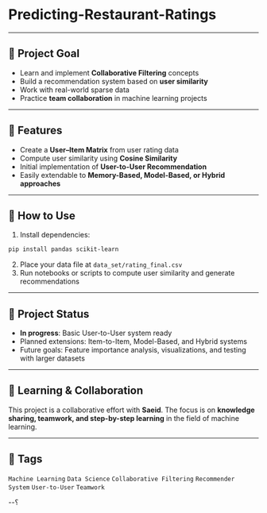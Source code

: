 ﻿# Predicting-Restaurant-Ratings


---

## 🔹 Project Goal

* Learn and implement **Collaborative Filtering** concepts
* Build a recommendation system based on **user similarity**
* Work with real-world sparse data
* Practice **team collaboration** in machine learning projects

---

## 🔹 Features

* Create a **User–Item Matrix** from user rating data
* Compute user similarity using **Cosine Similarity**
* Initial implementation of **User-to-User Recommendation**
* Easily extendable to **Memory-Based, Model-Based, or Hybrid approaches**

---

## 🔹 How to Use

1. Install dependencies:

```bash
pip install pandas scikit-learn
```

2. Place your data file at `data_set/rating_final.csv`
3. Run notebooks or scripts to compute user similarity and generate recommendations

---

## 🔹 Project Status

* **In progress**: Basic User-to-User system ready
* Planned extensions: Item-to-Item, Model-Based, and Hybrid systems
* Future goals: Feature importance analysis, visualizations, and testing with larger datasets

---

## 🔹 Learning & Collaboration

This project is a collaborative effort with **Saeid**. The focus is on **knowledge sharing, teamwork, and step-by-step learning** in the field of machine learning.

---

## 🔹 Tags

`Machine Learning` `Data Science` `Collaborative Filtering` `Recommender System` `User-to-User` `Teamwork`

--؟

